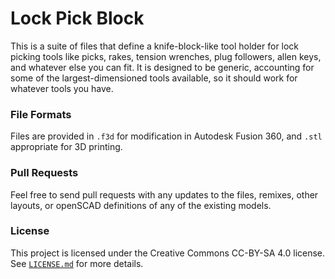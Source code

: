 Lock Pick Block
===============

This is a suite of files that define a knife-block-like tool holder for lock
picking tools like picks, rakes, tension wrenches, plug followers, allen keys,
and whatever else you can fit. It is designed to be generic, accounting for some
of the largest-dimensioned tools available, so it should work for whatever tools
you have.

### File Formats

Files are provided in `.f3d` for modification in Autodesk Fusion 360, and `.stl`
appropriate for 3D printing.

### Pull Requests

Feel free to send pull requests with any updates to the files, remixes, other
layouts, or openSCAD definitions of any of the existing models.

### License

This project is licensed under the Creative Commons CC-BY-SA 4.0 license. See
[`LICENSE.md`](LICENSE.md) for more details.
